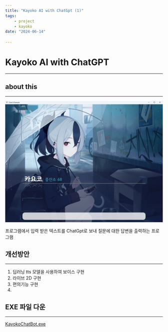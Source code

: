 ```yaml
---
title: "Kayoko AI with ChatGpt (1)"
tags:
    - project
    - kayoko
date: "2024-06-14"

---
```


# Kayoko AI with ChatGPT
---
## about this 
---
![exampleThisApp](https://github.com/mine3873/mine3873.github.io/raw/master/assets/img/pages/kayoko_ChatBot_example.png)

프로그램에서 입력 받은 텍스트를 ChatGpt로 보내 질문에 대한 답변을 출력하는 프로그램 

## 개선방안
---

1. 딥러닝 tts 모델을 사용하여 보이스 구현 
2. 라이브 2D 구현
3. 편의기능 구현
4. 

## EXE 파일 다운
---
[KayokoChatBot.exe](https://github.com/mine3873/mine3873.github.io/raw/master/projectFile/KayokoChatBot/kayoko.zip)
